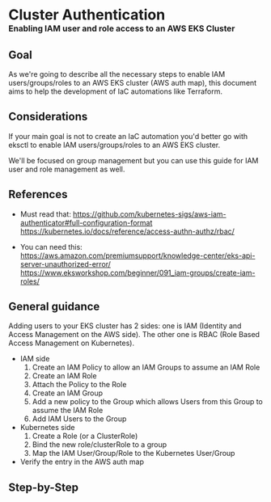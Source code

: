 # Cluster Authentication<br><font size="3">Enabling IAM user and role access to an AWS EKS Cluster</font>

## Goal

As we're going to describe all the necessary steps to enable IAM users/groups/roles to an AWS EKS cluster (AWS auth map), this document aims to help the development of IaC automations like Terraform.

## Considerations

If your main goal is not to create an IaC automation you'd better go with eksctl to enable IAM users/groups/roles to an AWS EKS cluster.

We'll be focused on group management but you can use this guide for IAM user and role management as well.  

## References

* Must read that:
https://github.com/kubernetes-sigs/aws-iam-authenticator#full-configuration-format  
https://kubernetes.io/docs/reference/access-authn-authz/rbac/  


* You can need this:  
https://aws.amazon.com/premiumsupport/knowledge-center/eks-api-server-unauthorized-error/  
https://www.eksworkshop.com/beginner/091_iam-groups/create-iam-roles/

## General guidance

Adding users to your EKS cluster has 2 sides: one is IAM (Identity and Access Management on the AWS side). The other one is RBAC (Role Based Access Management on Kubernetes).

* IAM side
    1. Create an IAM Policy to allow an IAM Groups to assume an IAM Role
    2. Create an IAM Role
    3. Attach the Policy to the Role
    4. Create an IAM Group
    5. Add a new policy to the Group which allows Users from this Group to assume the IAM Role
    6. Add IAM Users to the Group
* Kubernetes side
    1. Create a Role (or a ClusterRole)
    2. Bind the new role/clusterRole to a group 
    3. Map the IAM User/Group/Role to the Kubernetes User/Group
* Verify the entry in the AWS auth map

## Step-by-Step
